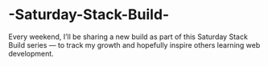 # -Saturday-Stack-Build-
 Every weekend, I’ll be sharing a new build as part of this Saturday Stack Build series — to track my growth and hopefully inspire others learning web development.
